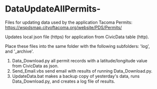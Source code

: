 # DataUpdateAllPermits-
Files for updating data used by the application Tacoma Permits: https://wspdsmap.cityoftacoma.org/website/PDS/Permits/

Updates local json file (https) for application from CivicData table (http).

Place these files into the same folder with the following subfolders: 'log', and '_archive'.

1. Data_Download.py all permit records with a latitude/longitude value from CivicData as json.
2. Send_Email.vbs send email with results of running Data_Download.py.
4. UpdateData.bat makes a backup copy of yesterday's data, runs Data_Download.py, and creates a log file of results.

